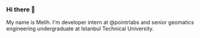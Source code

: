 ### Hi there 👋

My name is Melih. I'm developer intern at @pointrlabs and senior geomatics engineering undergraduate at Istanbul Technical University.
